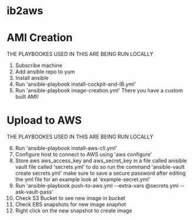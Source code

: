 # ib2aws
# AMI Creation

THE PLAYBOOKES USED IN THIS ARE BEING RUN LOCALLY 

1. Subscribe machine 
2. Add ansible repo to yum 
3. Install ansible
4. Run 'ansible-playbook install-cockpit-and-IB.yml' 
5. Run 'ansible-playbook image-creation.yml'
There you have a custom built AMI!

# Upload to AWS

THE PLAYBOOKES USED IN THIS ARE BEING RUN LOCALLY 

6. Run 'ansible-playbook install-aws-cli.yml'
7. Configure host to connect to AWS using 'aws configure'
8. Store aws aws_access_key and aws_secret_key in a file called anisible vault file called 'secrets.yml' to do so run the command 'ansible-vault create secrets.yml' make sure to save a secure password after editing the yml file for an example look at 'example-secret.yml' 
9. Run 'ansible-playbook push-to-aws.yml --extra-vars @secrets.yml --ask-vault-pass' 
10. Check S3 Bucket to see new image in bucket
11. Check EBS snapshots for new image snaphot 
12. Right click on the new snapshot to create image
